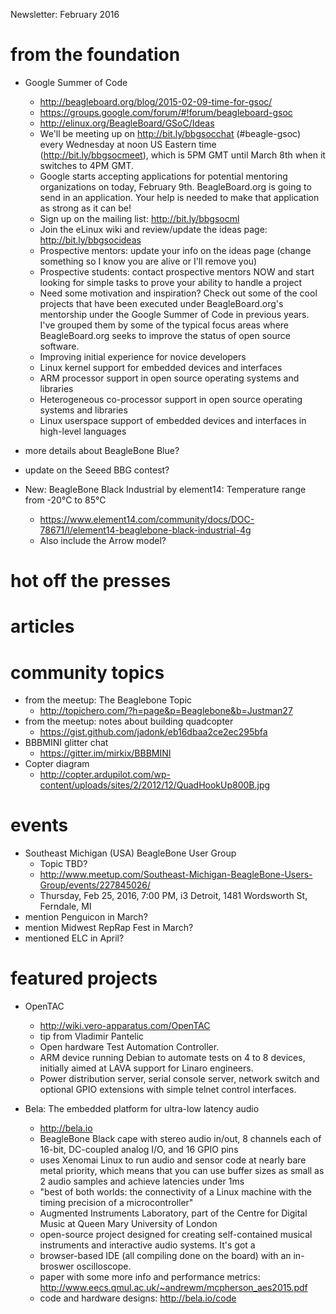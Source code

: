 Newsletter: February 2016

# from the foundation

* Google Summer of Code
  * http://beagleboard.org/blog/2015-02-09-time-for-gsoc/
  * https://groups.google.com/forum/#!forum/beagleboard-gsoc
  * http://elinux.org/BeagleBoard/GSoC/Ideas
  * We'll be meeting up on http://bit.ly/bbgsocchat (#beagle-gsoc) every Wednesday at noon US Eastern time (http://bit.ly/bbgsocmeet), which is 5PM GMT until March 8th when it switches to 4PM GMT.
  * Google starts accepting applications for potential mentoring organizations on today, February 9th. BeagleBoard.org is going to send in an application. Your help is needed to make that application as strong as it can be!
  * Sign up on the mailing list: http://bit.ly/bbgsocml
  * Join the eLinux wiki and review/update the ideas page: http://bit.ly/bbgsocideas
  * Prospective mentors: update your info on the ideas page (change something so I know you are alive or I'll remove you)
  * Prospective students: contact prospective mentors NOW and start looking for simple tasks to prove your ability to handle a project
  * Need some motivation and inspiration? Check out some of the cool projects that have been executed under BeagleBoard.org's mentorship under the Google Summer of Code in previous years. I've grouped them by some of the typical focus areas where BeagleBoard.org seeks to improve the status of open source software.
   * Improving initial experience for novice developers
   * Linux kernel support for embedded devices and interfaces
   * ARM processor support in open source operating systems and libraries
   * Heterogeneous co-processor support in open source operating systems and libraries
   * Linux userspace support of embedded devices and interfaces in high-level languages

* more details about BeagleBone Blue?

* update on the Seeed BBG contest?

* New: BeagleBone Black Industrial by element14: Temperature range from -20°C to 85°C
  * https://www.element14.com/community/docs/DOC-78671/l/element14-beaglebone-black-industrial-4g
  * Also include the Arrow model?

# hot off the presses

# articles

# community topics
* from the meetup: The Beaglebone Topic
  * http://topichero.com/?h=page&p=Beaglebone&b=Justman27
* from the meetup: notes about building quadcopter
  * https://gist.github.com/jadonk/eb16dbaa2ce2ec295bfa 
* BBBMINI glitter chat
  * https://gitter.im/mirkix/BBBMINI
* Copter diagram
  * http://copter.ardupilot.com/wp-content/uploads/sites/2/2012/12/QuadHookUp800B.jpg

# events
* Southeast Michigan (USA) BeagleBone User Group
  * Topic TBD?
  * http://www.meetup.com/Southeast-Michigan-BeagleBone-Users-Group/events/227845026/
  * Thursday, Feb 25, 2016, 7:00 PM, i3 Detroit, 1481 Wordsworth St, Ferndale, MI 
* mention Penguicon in March?
* mention Midwest RepRap Fest in March?
* mentioned ELC in April?

# featured projects

* OpenTAC
  * http://wiki.vero-apparatus.com/OpenTAC
  * tip from Vladimir Pantelic
  * Open hardware Test Automation Controller.
  * ARM device running Debian to automate tests on 4 to 8 devices, initially aimed at LAVA support for Linaro engineers.
  * Power distribution server, serial console server, network switch and optional GPIO extensions with simple telnet control interfaces. 

* Bela: The embedded platform for ultra-low latency audio
  * http://bela.io
  * BeagleBone Black cape with stereo audio in/out, 8 channels each of 16-bit, DC-coupled analog I/O, and 16 GPIO pins
  * uses Xenomai Linux to run audio and sensor code at nearly bare metal priority, which means that you can use buffer sizes as small as 2 audio samples and achieve latencies under 1ms
  * "best of both worlds: the connectivity of a Linux machine with the timing precision of a microcontroller"
  * Augmented Instruments Laboratory, part of the Centre for Digital Music at Queen Mary University of London
  * open-source project designed for creating self-contained musical instruments and interactive audio systems. It's got a
  * browser-based IDE (all compiling done on the board) with an in-broswer oscilloscope.
  * paper with some more info and performance metrics: http://www.eecs.qmul.ac.uk/~andrewm/mcpherson_aes2015.pdf
  * code and hardware designs: http://bela.io/code
